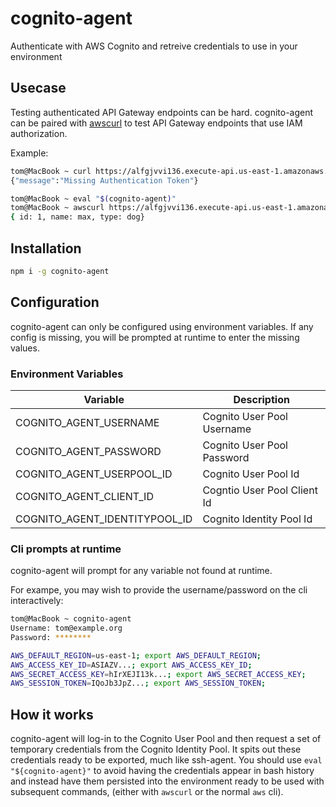 # cognito-agent
Authenticate with AWS Cognito and retreive credentials to use in your environment

## Usecase

Testing authenticated API Gateway endpoints can be hard.  cognito-agent can be paired with [awscurl](https://github.com/okigan/awscurl/) to test API Gateway endpoints that use IAM authorization.

Example:

```bash
tom@MacBook ~ curl https://alfgjvvi136.execute-api.us-east-1.amazonaws.com/dev/v1/pets
{"message":"Missing Authentication Token"}

tom@MacBook ~ eval "$(cognito-agent)"
tom@MacBook ~ awscurl https://alfgjvvi136.execute-api.us-east-1.amazonaws.com/dev/v1/pets
{ id: 1, name: max, type: dog}
```

## Installation

```bash
npm i -g cognito-agent
```

## Configuration

cognito-agent can only be configured using environment variables.  If any config is missing, you will be prompted at runtime to enter the missing values.

### Environment Variables

| Variable                      | Description                 |
| ----------------------------- | --------------------------- |
| COGNITO_AGENT_USERNAME        | Cognito User Pool Username  |
| COGNITO_AGENT_PASSWORD        | Cognito User Pool Password  |
| COGNITO_AGENT_USERPOOL_ID     | Cognito User Pool Id        |
| COGNITO_AGENT_CLIENT_ID       | Cogntio User Pool Client Id |
| COGNITO_AGENT_IDENTITYPOOL_ID | Cognito Identity Pool Id    |

### Cli prompts at runtime

cognito-agent will prompt for any variable not found at runtime.

For exampe, you may wish to provide the username/password on the cli interactively:

```bash
tom@MacBook ~ cognito-agent
Username: tom@example.org
Password: ********

AWS_DEFAULT_REGION=us-east-1; export AWS_DEFAULT_REGION;
AWS_ACCESS_KEY_ID=ASIAZV...; export AWS_ACCESS_KEY_ID;
AWS_SECRET_ACCESS_KEY=hIrXEJI13k...; export AWS_SECRET_ACCESS_KEY;
AWS_SESSION_TOKEN=IQoJb3JpZ...; export AWS_SESSION_TOKEN;
```

## How it works

cognito-agent will log-in to the Cognito User Pool and then request a set of temporary credentials from the Cognito Identity Pool.  It spits out these credentials ready to be exported, much like ssh-agent.  You should use `eval "${cognito-agent}"` to avoid having the credentials appear in bash history and instead have them persisted into the environment ready to be used with subsequent commands, (either with `awscurl` or the normal `aws` cli).
